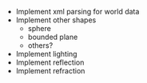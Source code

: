 - Implement xml parsing for world data
- Implement other shapes
  - sphere
  - bounded plane
  - others?
- Implement lighting
- Implement reflection
- Implement refraction